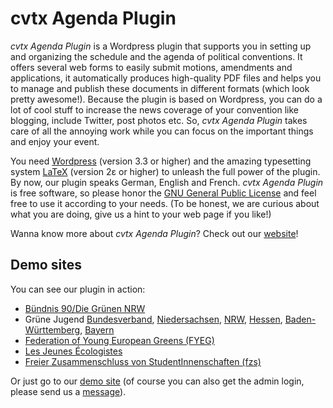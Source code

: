 cvtx Agenda Plugin
==================

*cvtx Agenda Plugin* is a Wordpress plugin that supports you in setting up and organizing the schedule and the agenda of political conventions. It offers several web forms to easily submit motions, amendments and applications, it automatically produces high-quality PDF files and helps you to manage and publish these documents in different formats (which look pretty awesome!).  Because the plugin is based on Wordpress, you can do a lot of cool stuff to increase the news coverage of your convention like blogging, include Twitter, post photos etc. So, *cvtx Agenda Plugin* takes care of all the annoying work while you can focus on the important things and enjoy your event.

You need [Wordpress](http://wordpress.org/) (version 3.3 or higher) and the amazing typesetting system [LaTeX](http://latex.org/) (version 2ε or higher) to unleash the full power of the plugin. By now, our plugin speaks German, English and French. *cvtx Agenda Plugin* is free software, so please honor the [GNU General Public License](https://www.gnu.org/licenses/old-licenses/gpl-2.0) and feel free to use it according to your needs. (To be honest, we are curious about what you are doing, give us a hint to your web page if you like!)

Wanna know more about *cvtx Agenda Plugin*? Check out our [website](http://cvtx-project.org/)!

## Demo sites

You can see our plugin in action:
- [Bündnis 90/Die Grünen NRW](http://hamm2013.gruene-ldk.de/)
- Grüne Jugend [Bundesverband](https://www.buko.gruene-jugend.de/), [Niedersachsen](http://lmv.gj-nds.de), [NRW](http://nrw.gj-lmv.de), [Hessen](http://hessen.gj-lmv.de/), [Baden-Württemberg](https://lmv.gjbw.de/), [Bayern](http://ljk.gj-bayern.de/)
- [Federation of Young European Greens (FYEG)](http://fyeg.cvtx-project.org)
- [Les Jeunes Écologistes](http://jeunes-ecolos.cvtx-project.org/)
- [Freier Zusammenschluss von StudentInnenschaften (fzs)](http://fzs-mv.de)

Or just go to our [demo site](http://demo.cvtx-project.org/) (of course you can also get the admin login, please send us a [message](http://cvtx-project.org/impressum/)).
